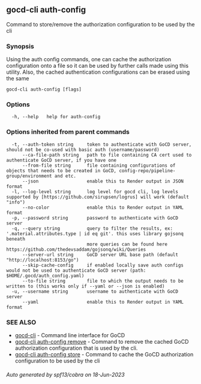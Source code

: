 ## gocd-cli auth-config

Command to store/remove the authorization configuration to be used by the cli

### Synopsis

Using the auth config commands, one can cache the authorization configuration onto a file so it can be used by further calls made using this utility.
Also, the cached authentication configurations can be erased using the same

```
gocd-cli auth-config [flags]
```

### Options

```
  -h, --help   help for auth-config
```

### Options inherited from parent commands

```
  -t, --auth-token string     token to authenticate with GoCD server, should not be co-used with basic auth (username/password)
      --ca-file-path string   path to file containing CA cert used to authenticate GoCD server, if you have one
      --from-file string      file containing configurations of objects that needs to be created in GoCD, config-repo/pipeline-group/environment and etc.
      --json                  enable this to Render output in JSON format
  -l, --log-level string      log level for gocd cli, log levels supported by [https://github.com/sirupsen/logrus] will work (default "info")
      --no-color              enable this to Render output in YAML format
  -p, --password string       password to authenticate with GoCD server
  -q, --query string          query to filter the results, ex: '.material.attributes.type | id eq git'. this uses library gojsonq beneath
                              more queries can be found here https://github.com/thedevsaddam/gojsonq/wiki/Queries
      --server-url string     GoCD server URL base path (default "http://localhost:8153/go")
      --skip-cache-config     if enabled locally save auth configs would not be used to authenticate GoCD server (path: $HOME/.gocd/auth_config.yaml)
      --to-file string        file to which the output needs to be written to (this works only if --yaml or --json is enabled)
  -u, --username string       username to authenticate with GoCD server
      --yaml                  enable this to Render output in YAML format
```

### SEE ALSO

* [gocd-cli](gocd-cli.md)	 - Command line interface for GoCD
* [gocd-cli auth-config remove](gocd-cli_auth-config_remove.md)	 - Command to remove the cached GoCD authorization configuration that is used by the cli.
* [gocd-cli auth-config store](gocd-cli_auth-config_store.md)	 - Command to cache the GoCD authorization configuration to be used by the cli

###### Auto generated by spf13/cobra on 18-Jun-2023
